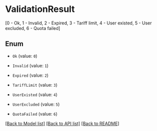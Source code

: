 # ValidationResult
[0 - Ok, 1 - Invalid, 2 - Expired, 3 - Tariff limit, 4 - User existed, 5 - User excluded, 6 - Quota failed]

## Enum

* `Ok` (value: `0`)

* `Invalid` (value: `1`)

* `Expired` (value: `2`)

* `TariffLimit` (value: `3`)

* `UserExisted` (value: `4`)

* `UserExcluded` (value: `5`)

* `QuotaFailed` (value: `6`)

[[Back to Model list]](../README.md#documentation-for-models) [[Back to API list]](../README.md#documentation-for-api-endpoints) [[Back to README]](../README.md)


